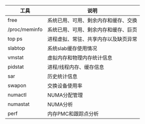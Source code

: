 |  工具  |  说明  |
|-------|-------|
|free | 系统已用、可用、剩余内存和缓存、交换|
|/proc/meminfo | 系统已用、可用、剩余内存和缓存、巨页 |
|top  ps|   进程虚拟、常驻、共享内存以及缺页异常|
|slabtop|   系统slab缓存使用情况|
|vmstat|虚拟内存和物理内存统计信息|
|pidstat|进程/线程内存、缓存信息|
|sar|历史统计信息|
|swapon|交换设备使用率|
|numactl|NUMA分配管理|
|numastat|NUMA分析|
|perf|内存PMC和跟踪点分析|